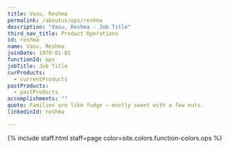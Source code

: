 ```yaml
---
title: Vasu, Reshma
permalink: /aboutus/ops/reshma
description: "Vasu, Reshma - Job Title"
third_nav_title: Product Operations
id: reshma
name: Vasu, Reshma
joinDate: 1970-01-01
functionId: ops
jobTitle: Job Title
curProducts:
  - currentProducts
pastProducts:
  - pastProducts
accomplishments: ""
quote: Families are like fudge – mostly sweet with a few nuts.
linkedinId: reshma

---
```


{% include staff.html staff=page color=site.colors.function-colors.ops %}
